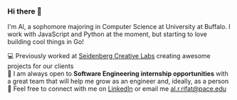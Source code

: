 ### Hi there 👋
I'm Al, a sophomore majoring in Computer Science at University at Buffalo. I work with JavaScript and Python at the moment, but starting to love building cool things in Go! 

💻 Previously worked at [Seidenberg Creative Labs](http://seidenbergcreativelabs.com/) creating awesome projects for our clients <br>
🙋 I am always open to **Software Engineering internship opportunities** with a great team that will help me grow as an engineer and, ideally, as a person <br>
🤝 Feel free to connect with me on [LinkedIn](https://www.linkedin.com/in/alrifat/) or email me [al.r.rifat@pace.edu](mailto:al.r.rifat@pace.edu)
